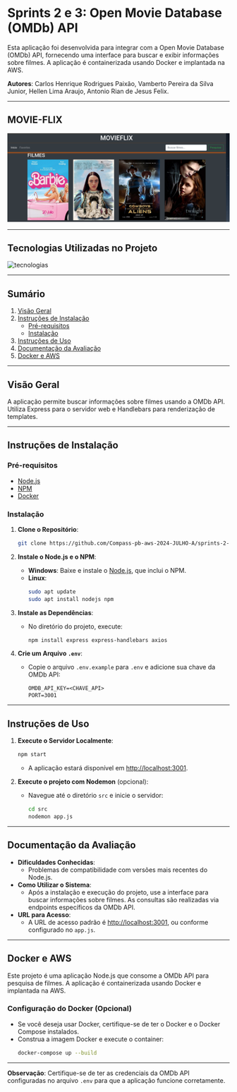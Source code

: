 # Sprints 2 e 3: Open Movie Database (OMDb) API

Esta aplicação foi desenvolvida para integrar com a Open Movie Database (OMDb) API, fornecendo uma interface para buscar e exibir informações sobre filmes. A aplicação é containerizada usando Docker e implantada na AWS.

**Autores**: Carlos Henrique Rodrigues Paixão, Vamberto Pereira da Silva Junior, Hellen Lima Araujo, Antonio Rian de Jesus Felix.

---

## MOVIE-FLIX

<img src="src/public/img/Captura de tela de 2024-08-17 08-04-02.png" alt="Captura de tela da aplicação Movie-Flix">

---

## Tecnologias Utilizadas no Projeto

![tecnologias](https://skillicons.dev/icons?i=nodejs,aws,docker,express&perline=8)

---

## Sumário

1. [Visão Geral](#visão-geral)
2. [Instruções de Instalação](#instruções-de-instalação)
   - [Pré-requisitos](#pré-requisitos)
   - [Instalação](#instalação)
3. [Instruções de Uso](#instruções-de-uso)
4. [Documentação da Avaliação](#documentação-da-avaliação)
5. [Docker e AWS](#docker-e-aws)

---

## Visão Geral

A aplicação permite buscar informações sobre filmes usando a OMDb API. Utiliza Express para o servidor web e Handlebars para renderização de templates.

---

## Instruções de Instalação

### Pré-requisitos
- [Node.js](https://nodejs.org/en/download/prebuilt-installer)
- [NPM](#instalação)
- [Docker](https://docs.docker.com/desktop/)

### Instalação

1. **Clone o Repositório**:

   ```bash
   git clone https://github.com/Compass-pb-aws-2024-JULHO-A/sprints-2-3-pb-aws-julho-a/tree/grupo-1

2. **Instale o Node.js e o NPM**:
   - **Windows**: Baixe e instale o [Node.js](https://nodejs.org/en/download/prebuilt-installer), que inclui o NPM.
   - **Linux**:
     ```bash
     sudo apt update
     sudo apt install nodejs npm
     ```

3. **Instale as Dependências**:
   - No diretório do projeto, execute:
     ```bash
     npm install express express-handlebars axios
     ```

4. **Crie um Arquivo `.env`**:
   - Copie o arquivo `.env.example` para `.env` e adicione sua chave da OMDb API:
     ```
     OMDB_API_KEY=<CHAVE_API>
     PORT=3001
     ```

---

## Instruções de Uso

1. **Execute o Servidor Localmente**:

   ```bash
   npm start
   ```

   - A aplicação estará disponível em [http://localhost:3001](http://localhost:3001).

2. **Execute o projeto com Nodemon** (opcional):
   - Navegue até o diretório `src` e inicie o servidor:
     ```bash
     cd src
     nodemon app.js
     ```

---

## Documentação da Avaliação

- **Dificuldades Conhecidas**:
  - Problemas de compatibilidade com versões mais recentes do Node.js.
- **Como Utilizar o Sistema**:
  - Após a instalação e execução do projeto, use a interface para buscar informações sobre filmes. As consultas são realizadas via endpoints específicos da OMDb API.
- **URL para Acesso**:
  - A URL de acesso padrão é [http://localhost:3001](http://localhost:3001), ou conforme configurado no `app.js`.

---

## Docker e AWS

Este projeto é uma aplicação Node.js que consome a OMDb API para pesquisa de filmes. A aplicação é containerizada usando Docker e implantada na AWS.

### Configuração do Docker (Opcional)
   - Se você deseja usar Docker, certifique-se de ter o Docker e o Docker Compose instalados.
   - Construa a imagem Docker e execute o container:
     ```bash
     docker-compose up --build
     ```

---

**Observação**: Certifique-se de ter as credenciais da OMDb API configuradas no arquivo `.env` para que a aplicação funcione corretamente.
